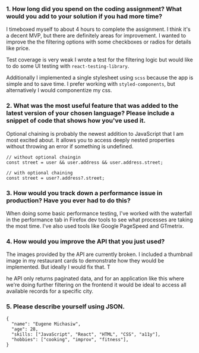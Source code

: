 ### 1. How long did you spend on the coding assignment? What would you add to your solution if you had more time?

I timeboxed myself to about 4 hours to complete the assignment. I think it's a decent MVP, but there are definitely areas for improvement. I wanted to improve the the filtering options with some checkboxes or radios for details like price.

Test coverage is very weak I wrote a test for the filtering logic but would like to do some UI testing with `react-testing-library`.

Additionally I implemented a single stylesheet using `scss` because the app is simple and to save time. I prefer working with `styled-components`, but alternatively I would componentize my css.

### 2. What was the most useful feature that was added to the latest version of your chosen language? Please include a snippet of code that shows how you've used it.

Optional chaining is probably the newest addition to JavaScript that I am most excited about. It allows you to access deeply nested properties without throwing an error if something is undefined.

```
// without optional chaingin
const street = user && user.address && user.address.street;

// with optional chaining
const street = user?.address?.street;
```

### 3. How would you track down a performance issue in production? Have you ever had to do this?

When doing some basic performance testing, I've worked with the waterfall in the performance tab in Firefox dev tools to see what processes are taking the most time. I've also used tools like Google PageSpeed and GTmetrix.

### 4. How would you improve the API that you just used?

The images provided by the API are currently broken. I included a thumbnail image in my restaurant cards to demonstrate how they would be implemented. But ideally I would fix that. T

he API only returns paginated data, and for an application like this where we're doing further filtering on the frontend it would be ideal to access all available records for a specific city.

### 5. Please describe yourself using JSON.

```
{
  "name": "Eugene Michasiw",
  "age": 28,
  "skills: ["JavaScript", "React", "HTML", "CSS", "a11y"],
  "hobbies": ["cooking", "improv", "fitness"],
}
```
